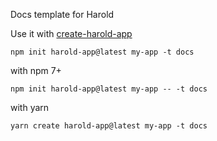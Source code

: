 Docs template for Harold

Use it with [create-harold-app](https://github.com/harold-js/create-harold-app)

```
npm init harold-app@latest my-app -t docs
```

with npm 7+
```
npm init harold-app@latest my-app -- -t docs
```

with yarn
```
yarn create harold-app@latest my-app -t docs
```
